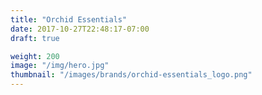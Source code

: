 ```yaml
---
title: "Orchid Essentials"
date: 2017-10-27T22:48:17-07:00
draft: true

weight: 200
image: "/img/hero.jpg"
thumbnail: "/images/brands/orchid-essentials_logo.png"
---
```

